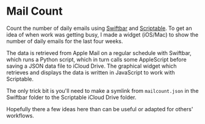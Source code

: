 # Mail Count
Count the number of daily emails using [Swiftbar](https://swiftbar.app) and [Scriptable](https://scriptable.app). To get an idea of when work was getting busy, I made a widget (iOS/Mac) to show the number of daily emails for the last four weeks.

The data is retrieved from Apple Mail on a regular schedule with Swiftbar, which runs a Python script, which in turn calls some AppleScript before saving a JSON data file to iCloud Drive. The graphical widget which retrieves and displays the data is written in JavaScript to work with Scriptable.

The only trick bit is you'll need to make a symlink from `mailcount.json` in the Swiftbar folder to the Scriptable iCloud Drive folder.

Hopefully there a few ideas here than can be useful or adapted for others' workflows.
